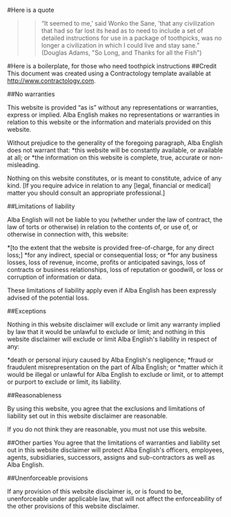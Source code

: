 #Here is a quote 
>>“It seemed to me,' said Wonko the Sane, 'that any civilization that had so far lost its head as to need to include a set of detailed instructions for use in a package of toothpicks, was no longer a civilization in which I could live and stay sane.” (Douglas Adams, "So Long, and Thanks for all the Fish")

#Here is a boilerplate, for those who need toothpick instructions
##Credit
This document was created using a Contractology template available at http://www.contractology.com.

##No warranties

This website is provided “as is” without any representations or warranties, express or implied.  Alba English makes no representations or warranties in relation to this website or the information and materials provided on this website.  

Without prejudice to the generality of the foregoing paragraph, Alba English does not warrant that:
*this website will be constantly available, or available at all; or
*the information on this website is complete, true, accurate or non-misleading.

Nothing on this website constitutes, or is meant to constitute, advice of any kind.  [If you require advice in relation to any [legal, financial or medical] matter you should consult an appropriate professional.]

##Limitations of liability

Alba English will not be liable to you (whether under the law of contract, the law of torts or otherwise) in relation to the contents of, or use of, or otherwise in connection with, this website:

*[to the extent that the website is provided free-of-charge, for any direct loss;]
*for any indirect, special or consequential loss; or
*for any business losses, loss of revenue, income, profits or anticipated savings, loss of contracts or business relationships, loss of reputation or goodwill, or loss or corruption of information or data.

These limitations of liability apply even if Alba English has been expressly advised of the potential loss.

##Exceptions

Nothing in this website disclaimer will exclude or limit any warranty implied by law that it would be unlawful to exclude or limit; and nothing in this website disclaimer will exclude or limit Alba English's liability in respect of any:

*death or personal injury caused by Alba English's negligence;
*fraud or fraudulent misrepresentation on the part of Alba English; or
*matter which it would be illegal or unlawful for Alba English to exclude or limit, or to attempt or purport to exclude or limit, its liability. 

##Reasonableness

By using this website, you agree that the exclusions and limitations of liability set out in this website disclaimer are reasonable.  

If you do not think they are reasonable, you must not use this website.

##Other parties
You agree that the limitations of warranties and liability set out in this website disclaimer will protect Alba English's officers, employees, agents, subsidiaries, successors, assigns and sub-contractors as well as Alba English. 

##Unenforceable provisions

If any provision of this website disclaimer is, or is found to be, unenforceable under applicable law, that will not affect the enforceability of the other provisions of this website disclaimer.
